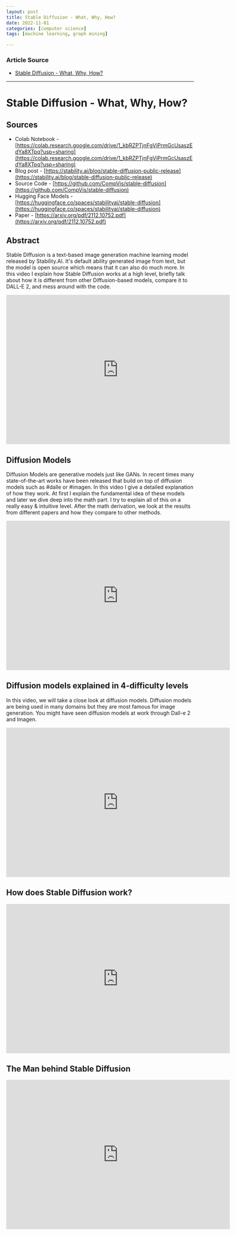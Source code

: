 ```yaml
---
layout: post
title: Stable Diffusion - What, Why, How?
date: 2022-11-01
categories: [computer science]
tags: [machine learning, graph mining]

---
```


### Article Source

* [Stable Diffusion - What, Why, How?](https://www.youtube.com/watch?v=ltLNYA3lWAQ)


---

# Stable Diffusion - What, Why, How?

## Sources
* Colab Notebook - [https://colab.research.google.com/drive/1_kbRZPTjnFgViPrmGcUsaszEdYa8XTpq?usp=sharing](https://colab.research.google.com/drive/1_kbRZPTjnFgViPrmGcUsaszEdYa8XTpq?usp=sharing)
* Blog post - [https://stability.ai/blog/stable-diffusion-public-release](https://stability.ai/blog/stable-diffusion-public-release)
* Source Code - [https://github.com/CompVis/stable-diffusion](https://github.com/CompVis/stable-diffusion)
* Hugging Face Models - [https://huggingface.co/spaces/stabilityai/stable-diffusion](https://huggingface.co/spaces/stabilityai/stable-diffusion)
* Paper - [https://arxiv.org/pdf/2112.10752.pdf](https://arxiv.org/pdf/2112.10752.pdf)

## Abstract

Stable Diffusion is a text-based image generation machine learning model released by Stability.AI. It's default ability generated image from text, but the model is open source which means that it can also do much more. In this video I explain how Stable Diffusion works at a high level, briefly talk about how it is different from other Diffusion-based models, compare it to DALL-E 2, and mess around with the code.

<iframe width="600" height="400" src="https://www.youtube.com/embed/ltLNYA3lWAQ" title="YouTube video player" frameborder="0" allow="accelerometer; autoplay; clipboard-write; encrypted-media; gyroscope; picture-in-picture" allowfullscreen></iframe>

## Diffusion Models

Diffusion Models are generative models just like GANs. In recent times many state-of-the-art works have been released that build on top of diffusion models such as #dalle or #imagen. In this video I give a detailed explanation of how they work. At first I explain the fundamental idea of these models and later we dive deep into the math part. I try to explain all of this on a really easy & intuitive level. After the math derivation, we look at the results from different papers and how they compare to other methods.

<iframe width="600" height="400" src="https://www.youtube.com/embed/HoKDTa5jHvg" title="YouTube video player" frameborder="0" allow="accelerometer; autoplay; clipboard-write; encrypted-media; gyroscope; picture-in-picture" allowfullscreen></iframe>

## Diffusion models explained in 4-difficulty levels
In this video, we will take a close look at diffusion models. Diffusion models are being used in many domains but they are most famous for image generation. You might have seen diffusion models at work through Dall-e 2 and Imagen.


<iframe width="600" height="400" src="https://www.youtube.com/embed/yTAMrHVG1ew" title="YouTube video player" frameborder="0" allow="accelerometer; autoplay; clipboard-write; encrypted-media; gyroscope; picture-in-picture" allowfullscreen></iframe>

## How does Stable Diffusion work?

<iframe width="600" height="400" src="https://www.youtube.com/embed/J87hffSMB60" title="YouTube video player" frameborder="0" allow="accelerometer; autoplay; clipboard-write; encrypted-media; gyroscope; picture-in-picture" allowfullscreen></iframe>


## The Man behind Stable Diffusion

<iframe width="600" height="400" src="https://www.youtube.com/embed/YQ2QtKcK2dA" title="YouTube video player" frameborder="0" allow="accelerometer; autoplay; clipboard-write; encrypted-media; gyroscope; picture-in-picture" allowfullscreen></iframe>